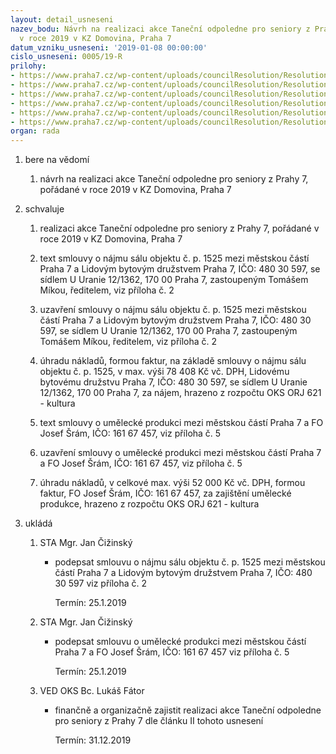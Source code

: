 ```yaml
---
layout: detail_usneseni
nazev_bodu: Návrh na realizaci akce Taneční odpoledne pro seniory z Prahy 7, pořádané
  v roce 2019 v KZ Domovina, Praha 7
datum_vzniku_usneseni: '2019-01-08 00:00:00'
cislo_usneseni: 0005/19-R
prilohy:
- https://www.praha7.cz/wp-content/uploads/councilResolution/Resolutions/30494/export/M49DV_Tanecniseniori_2019~420959.doc
- https://www.praha7.cz/wp-content/uploads/councilResolution/Resolutions/30494/export/LBD_Domovina_Tanecniproseniory2019_V~420958.doc
- https://www.praha7.cz/wp-content/uploads/councilResolution/Resolutions/30494/export/vypis4327461~420956.pdf
- https://www.praha7.cz/wp-content/uploads/councilResolution/Resolutions/30494/export/SubjektyDPH~420955.pdf
- https://www.praha7.cz/wp-content/uploads/councilResolution/Resolutions/30494/export/S61_Sram_Tanecni_odpoledne_2019_Color_club_V~420954.doc
- https://www.praha7.cz/wp-content/uploads/councilResolution/Resolutions/30494/export/export~421321.pdf
organ: rada
---
```

<ol id="urzList" class="urzList_view"><li id="" class="urzClass1"><span name="1">bere na vědomí</span><ol class="urzOlClass"><li style="text-align: left;" id="" class="urzClass2"><span><p>návrh na realizaci akce Taneční odpoledne pro seniory z Prahy 7, pořádané v roce 2019 v KZ Domovina, Praha 7<br></p></span></li></ol></li><li id="" class="urzClass1"><span name="24">schvaluje</span><ol class="urzOlClass"><li style="text-align: left;" id="" class="urzClass2"><span><p>realizaci akce Taneční odpoledne pro seniory z Prahy 7, pořádané v roce 2019 v KZ Domovina, Praha 7</p></span></li><li style="text-align: left;" id="" class="urzClass2"><span><p>text smlouvy o nájmu sálu objektu č. p. 1525 mezi městskou částí Praha 7 a Lidovým bytovým družstvem Praha 7, IČO: 480 30 597, se sídlem U Uranie 12/1362, 170 00 Praha 7, zastoupeným Tomášem Míkou, ředitelem, viz příloha č. 2</p></span></li><li style="text-align: left;" id="" class="urzClass2"><span><p>uzavření smlouvy o nájmu sálu objektu č. p. 1525 mezi městskou částí Praha 7 a Lidovým bytovým družstvem Praha 7, IČO: 480 30 597, se sídlem U Uranie 12/1362, 170 00 Praha 7, zastoupeným Tomášem Míkou, ředitelem, viz příloha č. 2</p></span></li><li style="text-align: left;" id="" class="urzClass2"><span><p>úhradu nákladů, formou faktur, na základě smlouvy o nájmu sálu objektu č. p. 1525, v max. výši 78 408 Kč vč. DPH, Lidovému bytovému družstvu Praha 7, IČO: 480 30 597, se sídlem U Uranie 12/1362, 170 00 Praha 7, za nájem, hrazeno z rozpočtu OKS ORJ 621 - kultura</p></span></li><li style="text-align: left;" id="" class="urzClass2"><span><p>text smlouvy o umělecké produkci mezi městskou částí Praha 7 a FO Josef Šrám, IČO: 161 67 457, viz příloha č. 5</p></span></li><li style="text-align: left;" id="" class="urzClass2"><span><p>uzavření smlouvy o umělecké produkci mezi městskou částí Praha 7 a FO Josef Šrám, IČO: 161 67 457, viz příloha č. 5</p></span></li><li style="text-align: left;" id="" class="urzClass2"><span><p>úhradu nákladů, v celkové max. výši 52 000 Kč vč. DPH, formou faktur, FO Josef Šrám, IČO: 161 67 457, za zajištění umělecké produkce, hrazeno z rozpočtu OKS ORJ 621 - kultura</p></span></li></ol></li><li class="urzClass1" id="urzUkoly"><span name="1">ukládá</span><ol class="urzOlClass"><li class="urzClass2"><span><p>STA Mgr. Jan Čižinský</p></span><ul class="urzUlClass"><li class="urzClass3"><span><p>podepsat smlouvu o nájmu sálu objektu č. p. 1525 mezi městskou částí Praha 7 a Lidovým bytovým družstvem Praha 7, IČO: 480 30 597 viz příloha č. 2</p></span><span class="urzUkolTermin">  Termín:&nbsp;25.1.2019</span></li></ul></li><li class="urzClass2"><span><p>STA Mgr. Jan Čižinský</p></span><ul class="urzUlClass"><li class="urzClass3"><span><p>podepsat smlouvu o umělecké produkci mezi městskou částí Praha 7 a FO Josef Šrám, IČO: 161 67 457 viz příloha č. 5</p></span><span class="urzUkolTermin">  Termín:&nbsp;25.1.2019</span></li></ul></li><li class="urzClass2"><span><p>VED OKS Bc. Lukáš Fátor</p></span><ul class="urzUlClass"><li class="urzClass3"><span><p>finančně a organizačně zajistit realizaci akce Taneční odpoledne pro seniory z Prahy 7 dle článku II tohoto usnesení</p></span><span class="urzUkolTermin">  Termín:&nbsp;31.12.2019</span></li></ul></li></ol></li></ol>
